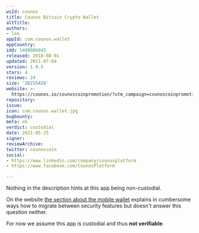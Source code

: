 ```yaml
---
wsId: counos
title: Counos Bitcoin Crypto Wallet
altTitle: 
authors:
- leo
appId: com.counos.wallet
appCountry: 
idd: 1408806845
released: 2018-08-01
updated: 2021-07-04
version: 1.9.5
stars: 4
reviews: 24
size: '26215424'
website: >-
  https://counos.io/counoscoinpromotion/?utm_campaign=counoscoinpromotion&utm_source=counos&utm_medium=banner_header
repository: 
issue: 
icon: com.counos.wallet.jpg
bugbounty: 
meta: ok
verdict: custodial
date: 2021-05-25
signer: 
reviewArchive: 
twitter: counoscoin
social:
- https://www.linkedin.com/company/counosplatform
- https://www.facebook.com/CounosPlatform

---
```


Nothing in the description hints at this app being non-custodial.

On the website
[the section about the mobile wallet](https://www.counos.io/counos-mobile-wallet-tutorial) explains in cumbersome ways how to migrate between security features
but doesn't answer this question neither.

For now we assume this app is custodial and thus **not verifiable**.

